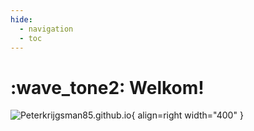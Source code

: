 ```yaml
---
hide:
  - navigation
  - toc
---
```


# :wave_tone2: Welkom!


![Peterkrijgsman85.github.io](https://github.com/Peterkrijgsman85/Peterkrijgsman85.github.io/assets/36139454/e1d88aeb-fd78-4cd7-acd3-557b83b90039){ align=right width="400" }
